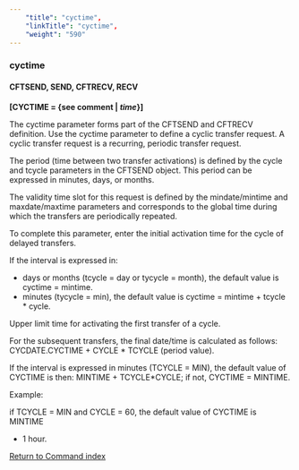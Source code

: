 ```yaml
---
    "title": "cyctime",
    "linkTitle": "cyctime",
    "weight": "590"
---
```

<span id="cyctime"></span>

### cyctime

#### CFTSEND, SEND, CFTRECV, RECV

**[CYCTIME = {<span class="underline">see comment</span> &#124; *time*}]**

The cyctime parameter forms
part of the CFTSEND and CFTRECV definition. Use the cyctime parameter
to define a cyclic transfer request. A cyclic transfer request is a recurring, periodic
transfer request.

The period (time between two transfer activations) is defined by the
cycle and tcycle parameters in the CFTSEND object. This period can be
expressed in minutes, days, or months.

The validity time slot for this request is defined by the mindate/mintime
and maxdate/maxtime parameters and corresponds to the global time during
which the transfers are periodically repeated.

To complete this parameter, enter the initial activation time for the
cycle of delayed transfers.

If the interval is expressed in:

- days or months
    (tcycle = day or tycycle
    = month), the default value is cyctime
    = mintime.
- minutes (tycycle
    = min), the default value is cyctime
    = mintime + tcycle \* cycle.

Upper limit time for activating the first transfer of a cycle.

For the subsequent transfers, the final date/time is calculated as follows:
CYCDATE.CYCTIME + CYCLE \* TCYCLE (period value).

If the interval is expressed in minutes (TCYCLE = MIN), the default
value of CYCTIME is then: MINTIME + TCYCLE\*CYCLE; if not, CYCTIME = MINTIME.

Example:

if TCYCLE = MIN and CYCLE = 60, the default value of CYCTIME is MINTIME
+ 1 hour.

[Return to Command index](../../)
